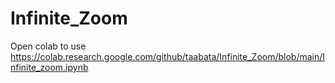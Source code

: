 # Infinite_Zoom

Open colab to use
https://colab.research.google.com/github/taabata/Infinite_Zoom/blob/main/Infinite_zoom.ipynb
